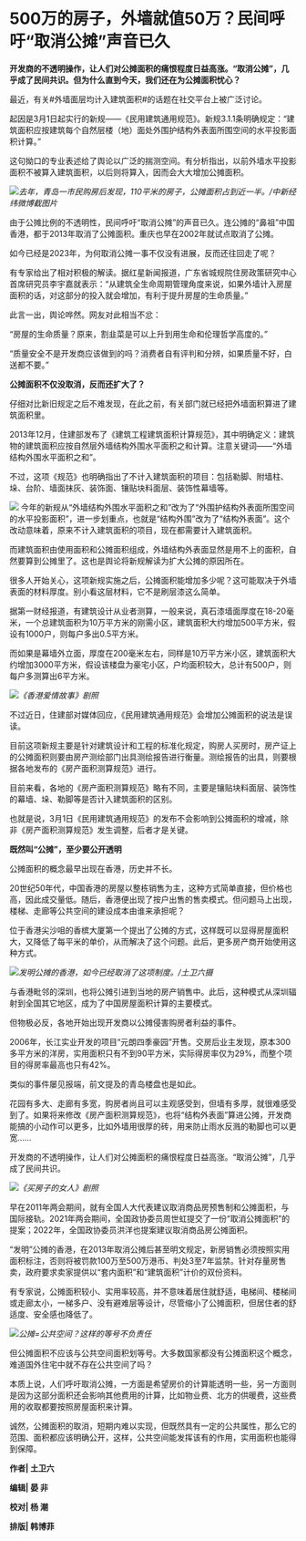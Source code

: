 # 500万的房子，外墙就值50万？民间呼吁“取消公摊”声音已久

**开发商的不透明操作，让人们对公摊面积的痛恨程度日益高涨。“取消公摊”，几乎成了民间共识。但为什么直到今天，我们还在为公摊面积忧心？**

最近，有关#外墙面层均计入建筑面积#的话题在社交平台上被广泛讨论。

起因是3月1日起实行的新规——《民用建筑通用规范》。新规3.1.1条明确规定：“建筑面积应按建筑每个自然层楼（地）面处外围护结构外表面所围空间的水平投影面积计算。”

这句拗口的专业表述给了舆论以广泛的揣测空间。有分析指出，以前外墙水平投影面积不被算入建筑面积，以后则将算入，因而会大大增加公摊面积。

![](https://inews.gtimg.com/newsapp_bt/0/15721130801/1000)_去年，青岛一市民购房后发现，110平米的房子，公摊面积占到近一半。/中新经纬微博截图片_

由于公摊比例的不透明性，民间呼吁“取消公摊”的声音已久。连公摊的“鼻祖”中国香港，都于2013年取消了公摊面积。重庆也早在2002年就试点取消了公摊。

如今已经是2023年，为何取消公摊一事不仅没有进展，反而还往回走了呢？

有专家给出了相对积极的解读。据红星新闻报道，广东省城规院住房政策研究中心首席研究员李宇嘉就表示：“从建筑全生命周期管理角度来说，如果外墙计入房屋面积的话，对这部分的投入就会增加，有利于提升房屋的生命质量。”

此言一出，舆论哗然。网友对此相当不忿：

“房屋的生命质量？原来，割韭菜是可以上升到用生命和伦理哲学高度的。”

“质量安全不是开发商应该做到的吗？消费者自有评判和分辨，如果质量不好，白送都不要。”

**公摊面积不仅没取消，反而还扩大了？**

仔细对比新旧规定之后不难发现，在此之前，有关部门就已经把外墙面积算进了建筑面积里。

2013年12月，住建部发布了《建筑工程建筑面积计算规范》，其中明确定义：建筑物的建筑面积应按自然层外墙结构外围水平面积之和计算。注意关键词——“外墙结构外围水平面积之和”。

不过，这项《规范》也明确指出了不计入建筑面积的项目：包括勒脚、附墙柱、垛、台阶、墙面抹灰、装饰面、镶贴块料面层、装饰性幕墙等。

![](https://inews.gtimg.com/newsapp_bt/0/15721130788/1000)
今年的新规从“外墙结构外围水平面积之和”改为了“外围护结构外表面所围空间的水平投影面积”，进一步划重点，也就是“结构外围”改为了“结构外表面”。这个改动意味着，原来不计入建筑面积的项目，现在都需要计入建筑面积。

而建筑面积由使用面积和公摊面积组成，外墙结构外表面显然是用不上的面积，自然要算到公摊里了。这也是舆论将新规解读为扩大公摊的原因所在。

很多人开始关心，这项新规实施之后，公摊面积能增加多少呢？这可能取决于外墙表面的材料厚度。别小看这层材料，它不是刷层漆这么简单。

据第一财经报道，有建筑设计从业者测算，一般来说，真石漆墙面厚度在18-20毫米，一个总建筑面积为10万平方米的刚需小区，建筑面积大约增加500平方米，假设有1000户，则每户多出0.5平方米。

而如果是幕墙外立面，厚度在200毫米左右，同样是10万平方米小区，建筑面积大约增加3000平方米，假设该楼盘为豪宅小区，户均面积较大，总计有500户，则每户多测算出6平方米。

![](https://inews.gtimg.com/newsapp_bt/0/15721130782/1000)_《香港爱情故事》剧照_

不过近日，住建部对媒体回应，《民用建筑通用规范》会增加公摊面积的说法是误读。

目前这项新规主要是针对建筑设计和工程的标准化规定，购房人买房时，房产证上的公摊面积则要由房产测绘部门出具测绘报告进行衡量。测绘报告的出具，则要根据各地发布的《房产面积测算规范》进行。

目前来看，各地的《房产面积测算规范》略有不同，主要是镶贴块料面层、装饰性的幕墙、垛、勒脚等是否计入建筑面积的区别。

也就是说，3月1日《民用建筑通用规范》的发布不会影响到公摊面积的增减，除非《房产面积测算规范》发生调整，后者才是关键。

**既然叫“公摊”，至少要公开透明**

公摊面积的概念最早出现在香港，历史并不长。

20世纪50年代，中国香港的房屋以整栋销售为主，这种方式简单直接，但价格也高，因此成交量低。随后，香港便出现了按户出售的售卖模式。但问题马上出现，楼梯、走廊等公共空间的建设成本由谁来承担呢？

位于香港尖沙咀的香槟大厦第一个提出了公摊的方式，这样既可以显得房屋面积大，又降低了每平米的单价，从而解决了这个问题。此后，更多房产商开始使用这种方式。

![](https://inews.gtimg.com/newsapp_bt/0/15721130784/1000)_发明公摊的香港，如今已经取消了这项制度。/土卫六摄_

与香港毗邻的深圳，也将公摊引进到当地的房产销售中。此后，这种模式从深圳辐射到全国其它地区，成为了中国房屋面积计算的主要模式。

但物极必反，各地开始出现开发商以公摊侵害购房者利益的事件。

2006年，长江实业开发的项目“元朗四季豪园”开售。交房后业主发现，原本300多平方米的洋房，实用面积只有不到90平方米，实际得房率仅为29%，而整个项目的得房率最高也只有42%。

类似的事件屡见报端，前文提及的青岛楼盘也是如此。

花园有多大、走廊有多宽，购房者尚且可以主观感受到，但墙有多厚，就很难感受到了。如果将来修改《房产面积测算规范》，也将“结构外表面”算进公摊，开发商能搞的小动作可以更多，比如外墙用很厚的砖，用来防止雨水反溅的勒脚也可以更宽……

开发商的不透明操作，让人们对公摊面积的痛恨程度日益高涨。“取消公摊”，几乎成了民间共识。

![](https://inews.gtimg.com/newsapp_bt/0/15721130781/1000)_《买房子的女人》剧照_

早在2011年两会期间，就有全国人大代表建议取消商品房预售制和公摊面积，与国际接轨。2021年两会期间，全国政协委员周世虹提交了一份“取消公摊面积”的提案；2022年，全国政协委员洪洋也提案建议取消商品房公摊面积。

“发明”公摊的香港，在2013年取消公摊后甚至明文规定，新房销售必须按照实用面积标注，否则将被罚款100万至500万港币、判处3至7年监禁。针对存量房售卖，政府要求卖家提供以“套内面积”和“建筑面积”计价的双份资料。

有专家说，公摊面积较小、实用率较高，并不意味着居住就舒适，电梯间、楼梯间或走廊太小，一梯多户、没有避难层等设计，尽管缩小了公摊面积，但居住者的舒适度、安全感也降低了。

![](https://inews.gtimg.com/newsapp_bt/0/15721130887/1000)_公摊=公共空间？这样的等号不负责任_

但公摊面积不应该与公共空间面积划等号。大多数国家都没有公摊面积这个概念，难道国外住宅中就不存在公共空间了吗？

本质上说，人们呼吁取消公摊，一方面是希望房价的计算能透明一些，另一方面则是因为这部分面积还会影响其他费用的计算，比如物业费、北方的供暖费，这些费用的收取都要按照房屋面积来计算。

诚然，公摊面积的取消，短期内难以实现，但既然具有一定的公共属性，那么它的范围、面积都应该明确公开，这样，公共空间能发挥该有的作用，实用面积也能得到保障。

**作者| 土卫六**

**编辑| 晏 非**

**校对| 杨 潮**

**排版| 韩博菲**

